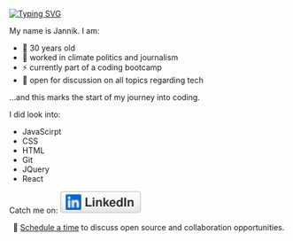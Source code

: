 <a href="https://git.io/typing-svg"><img src="https://readme-typing-svg.herokuapp.com?font=Fira+Code&pause=1000&width=435&lines=Hi+my+name+is+Jannik+Uek%C3%B6tter+%F0%9F%91%8B;I'm+a+Front+End+Developer+%F0%9F%92%BB" alt="Typing SVG" /></a>

My name is Jannik. 
I am:
- 🔭 30 years old 
- 🍔 worked in climate politics and journalism
- ⚡ currently part of a coding bootcamp
- 💬 open for discussion on all topics regarding tech

...and this marks the start of my journey into coding.

I did look into:
- JavaScirpt
- CSS
- HTML
- Git
- JQuery
- React

Catch me on: <a href="https://www.linkedin.com/in/jannik-uek%C3%B6tter-177a7019b/"><img src="linkedin.svg" alt="LinkedIn" ></a>



<p align="center">🔔 <a href="https://calendly.com/uekoetter_jannik">Schedule a time</a> to discuss open source and collaboration opportunities.</p>
